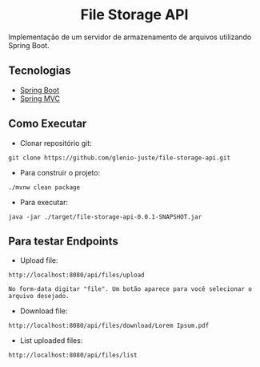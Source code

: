 <h1 align="center">
  File Storage API
</h1>

Implementação de um servidor de armazenamento de arquivos utilizando Spring Boot.

## Tecnologias
 
- [Spring Boot](https://spring.io/projects/spring-boot)
- [Spring MVC](https://docs.spring.io/spring-framework/reference/web/webmvc.html)

## Como Executar

- Clonar repositório git:
```
git clone https://github.com/glenio-juste/file-storage-api.git
```
- Para construir o projeto:
```
./mvnw clean package
```
- Para executar:
```
java -jar ./target/file-storage-api-0.0.1-SNAPSHOT.jar
```

## Para testar Endpoints

- Upload file:
```
http://localhost:8080/api/files/upload

No form-data digitar "file". Um botão aparece para você selecionar o arquivo desejado.
```
- Download file:
```
http://localhost:8080/api/files/download/Lorem Ipsum.pdf
```
- List uploaded files:
```
http://localhost:8080/api/files/list
```
